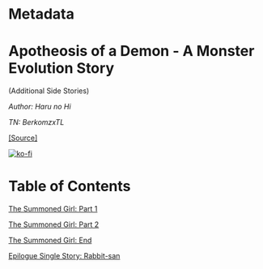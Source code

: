 # Metadata

# Apotheosis of a Demon - A Monster Evolution Story  
  
(Additional Side Stories)

_Author:_   _Haru no Hi_

_TN: BerkomzxTL_

[\[Source\]](https://ncode.syosetu.com/n7529eu/)


[![ko-fi](https://ko-fi.com/img/githubbutton_sm.svg)](https://ko-fi.com/I2I117SQUE)



# Table of Contents

[The Summoned Girl: Part 1](./chapters/section_0001.md)

[The Summoned Girl: Part 2](./chapters/section_0002.md)

[The Summoned Girl: End](./chapters/section_0003.md)

[Epilogue Single Story: Rabbit-san](./chapters/section_0004.md)
